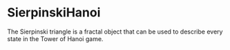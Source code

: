 # SierpinskiHanoi
The Sierpinski triangle is a fractal object that can be used to describe every state in the Tower of Hanoi game.
